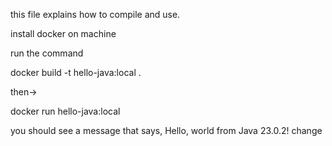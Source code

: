 this file explains how to compile and use.


install docker on machine 

run the command 

docker build -t hello-java:local .

then->

docker run hello-java:local

you should see a message that says, Hello, world from Java 23.0.2!
change
